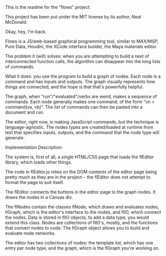 This is the readme for the "flows" project. 

This project has been put under the MIT license by its author, Neal McDonald.

Okay, hey, I'm back. 

Flows is a JS/web-based graphical programming tool, similar to MAX/MSP,
Pure Data, Houdini, the XCode interface builder, the Maya materials editor.

The problem it (will) solves: when you are attempting to build a next of 
interconnected function calls, the algorithm can disappear into the long lists
of commands.

What it does: you use the program to build a graph of nodes. Each node 
is a command and has inputs and outputs. The graph visually represents how
things are connected, and the hope is that that's powerfully helpful. 

The graph, when "run"/"evaluated"/verbs are weird, makes a sequence of commands. 
Each node generally makes one command, of the form "vn = command(va, vb)".
The list of commands can then be pasted into a document and run.

The editor, right now, is making JavaScript commands, but the technique is language-agnostic. 
The nodes types are created/loaded at runtime from text that specifies inputs, outputs,
and the command that the node type will generate. 



Implementation Description: 

The system is, first of all, a single HTML/CSS page that loads the flEditor
library, which loads other things. 

The code in flEditor.js relies on the DOM contents of the editor page being 
pretty much as they are in the project-- the flEditor does not attempt to 
format the page to suit itself. 

The flEditor connects the buttons in the editor page to the graph nodes. 
It draws the nodes in a Canvas div. 

The flNodes contain the classes flNode, which draws and evaluates nodes, flGraph, which
is the editor's interface to the nodes, and flIO, which connect the nodes.
Data is stored in flIO objects; to add a data type, you would extend this class. 
Nodes are collections of flIO's, mostly, and the functions that convert nodes to code. 
The flGraph object allows you to build and evaluate node networks.

The editor has two collections of nodes: the template list, which has one entry per node type,
and the graph, which is the flGraph you're working on. 






